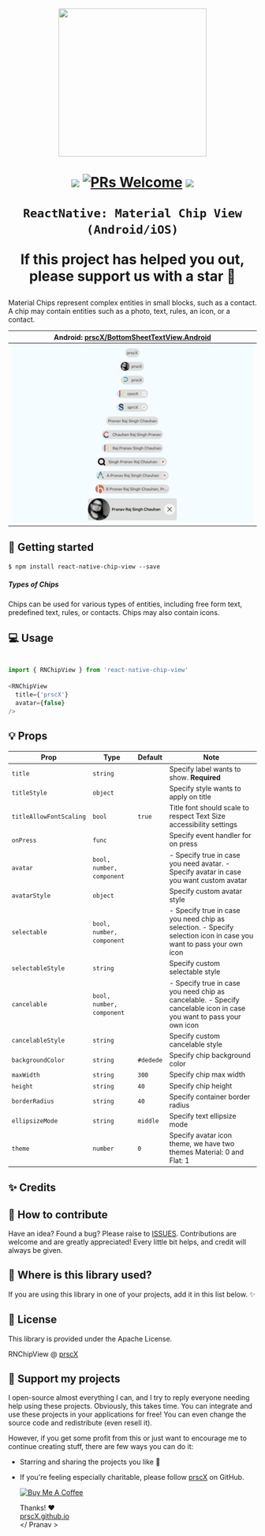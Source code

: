 

<h1 align="center">

<p align="center">
  <img src="https://storage.googleapis.com/material-design/publish/material_v_12/assets/0B7WCemMG6e0VM1VORGxxWUx5U0E/components-chips.png" width="300" height="300" />
</p>

<p align="center">
  <a href="https://www.npmjs.com/package/react-native-chip-view"><img src="http://img.shields.io/npm/v/react-native-chip-view.svg?style=flat" /></a>
  <a href="https://github.com/prscX/react-native-chip-view/pulls"><img alt="PRs Welcome" src="https://img.shields.io/badge/PRs-welcome-brightgreen.svg" /></a>
  <a href="https://github.com/prscX/react-native-chip-view#License"><img src="https://img.shields.io/npm/l/react-native-chip-view.svg?style=flat" /></a>
</p>


    ReactNative: Material Chip View (Android/iOS)

If this project has helped you out, please support us with a star 🌟
</h1>

Material Chips represent complex entities in small blocks, such as a contact. A chip may contain entities such as a photo, text, rules, an icon, or a contact.


| **Android: [prscX/BottomSheetTextView.Android](https://github.com/prscX/BottomSheetTextView.Android)**             |
| ----------------- |
| <img src='./assets/hero.png' >                  |


## 📖 Getting started

`$ npm install react-native-chip-view --save`


##### Types of Chips
Chips can be used for various types of entities, including free form text, predefined text, rules, or contacts. Chips may also contain icons.

## 💻 Usage

```javascript

import { RNChipView } from 'react-native-chip-view'

<RNChipView
  title={'prscX'}
  avatar={false}
/>

```


## 💡 Props

| Prop              | Type       | Default | Note                                                                                                       |
| ----------------- | ---------- | ------- | ---------------------------------------------------------------------------------------------------------- |
| `title`       | `string`     |        | Specify label wants to show. **Required**
| `titleStyle`       | `object`     |         | Specify style wants to apply on title
| `titleAllowFontScaling` | `bool`  | `true` |  Title font should scale to respect Text Size accessibility settings
| `onPress`       | `func`     |       | Specify event handler for on press
| `avatar`       | `bool, number, component`     |         | - Specify true in case you need avatar. - Specify avatar in case you want custom avatar
| `avatarStyle`       | `object`     |         | Specify custom avatar style
| `selectable`       | `bool, number, component`     |         | - Specify true in case you need chip as selection. - Specify selection icon in case you want to pass your own icon
| `selectableStyle`       | `string`     |         | Specify custom selectable style
| `cancelable`       | `bool, number, component`     |         | - Specify true in case you need chip as cancelable. - Specify cancelable icon in case you want to pass your own icon
| `cancelableStyle`       | `string`     |         | Specify custom cancelable style
| `backgroundColor`       | `string`     |    `#dedede`    | Specify chip background color
| `maxWidth`       | `string`     |    `300`     | Specify chip max width
| `height`       | `string`     |    `40`     | Specify chip height
| `borderRadius`       | `string`     |    `40`     | Specify container border radius
| `ellipsizeMode`       | `string`     |    `middle`     | Specify text ellipsize mode
| `theme`       | `number`     |    `0`     | Specify avatar icon theme, we have two themes Material: 0 and Flat: 1



## ✨ Credits

## 🤔 How to contribute
Have an idea? Found a bug? Please raise to [ISSUES](https://github.com/prscX/react-native-chip-view/issues).
Contributions are welcome and are greatly appreciated! Every little bit helps, and credit will always be given.

## 💫 Where is this library used?
If you are using this library in one of your projects, add it in this list below. ✨


## 📜 License
This library is provided under the Apache License.

RNChipView @ [prscX](https://github.com/prscX)

## 💖 Support my projects
I open-source almost everything I can, and I try to reply everyone needing help using these projects. Obviously, this takes time. You can integrate and use these projects in your applications for free! You can even change the source code and redistribute (even resell it).

However, if you get some profit from this or just want to encourage me to continue creating stuff, there are few ways you can do it:
* Starring and sharing the projects you like 🚀
* If you're feeling especially charitable, please follow [prscX](https://github.com/prscX) on GitHub.

  <a href="https://www.buymeacoffee.com/prscX" target="_blank"><img src="https://www.buymeacoffee.com/assets/img/custom_images/orange_img.png" alt="Buy Me A Coffee" style="height: auto !important;width: auto !important;" ></a>

  Thanks! ❤️
  <br/>
  [prscX.github.io](https://prscx.github.io)
  <br/>
  </ Pranav >